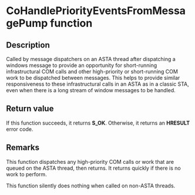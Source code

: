 # CoHandlePriorityEventsFromMessagePump function

## Description

Called by message dispatchers on an ASTA thread after dispatching a windows message to provide an opportunity for short-running infrastructural COM calls and other high-priority or short-running COM work to be dispatched between messages. This helps to provide similar responsiveness to these infrastructural calls in an ASTA as in a classic STA, even when there is a long stream of window messages to be handled.

## Return value

If this function succeeds, it returns **S_OK**. Otherwise, it returns an **HRESULT** error code.

## Remarks

This function dispatches any high-priority COM calls or work that are queued on the ASTA thread, then returns. It returns quickly if there is no work to perform.

This function silently does nothing when called on non-ASTA threads.